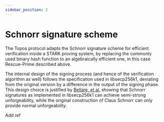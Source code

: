 ```yaml
---
sidebar_position: 2
---
```


# Schnorr signature scheme

The Topos protocol adapts the Schnorr signature scheme for efficient verification inside a STARK proving system, by replacing the commonly used binary hash function to an algebraically efficient one, in this case Rescue-Prime described above.

The internal design of the signing process (and hence of the verification algorithm as well) follows the specification used in libsecp256k1, deviating from the original version by a difference in the output of the signing phase. This design choice is justified by [Bellare, et al.](https://www.iacr.org/archive/eurocrypt2004/30270269/bnn.pdf) showing that Schnorr signatures as implemented in libsecp256k1 can achieve semi-strong unforgeability, while the original construction of Claus Schnorr can only provide normal unforgeability.

Add ref
